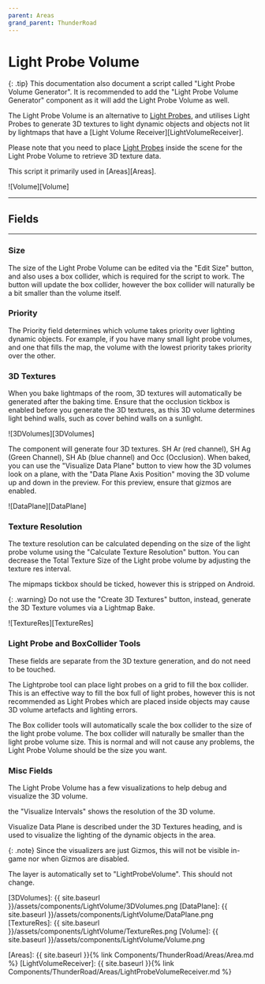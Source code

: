 ```yaml
---
parent: Areas
grand_parent: ThunderRoad
---
```

# Light Probe Volume

{: .tip}
This documentation also document a script called "Light Probe Volume Generator". It is recommended to add the "Light Probe Volume Generator" component as it will add the Light Probe Volume as well.

The Light Probe Volume is an alternative to [Light Probes](https://docs.unity3d.com/Manual/LightProbes.html), and utilises Light Probes to generate 3D textures to light dynamic objects and objects not lit by lightmaps that have a [Light Volume Receiver][LightVolumeReceiver]. 

Please note that you need to place [Light Probes](https://docs.unity3d.com/Manual/LightProbes.html) inside the scene for the Light Probe Volume to retrieve 3D texture data. 

This script it primarily used in [Areas][Areas].

![Volume][Volume]

---
## Fields
---
### Size
The size of the Light Probe Volume can be edited via the "Edit Size" button, and also uses a box collider, which is required for the script to work. The button will update the box collider, however the box collider will naturally be a bit smaller than the volume itself.

### Priority

The Priority field determines which volume takes priority over lighting dynamic objects. For example, if you have many small light probe volumes, and one that fills the map, the volume with the lowest priority takes priority over the other.

### 3D Textures

When you bake lightmaps of the room, 3D textures will automatically be generated after the baking time. Ensure that the occlusion tickbox is enabled before you generate the 3D textures, as this 3D volume determines light behind walls, such as cover behind walls on a sunlight.

![3DVolumes][3DVolumes]

The component will generate four 3D textures. SH Ar (red channel), SH Ag (Green Channel), SH Ab (blue channel) and Occ (Occlusion). When baked, you can use the "Visualize Data Plane" button to view how the 3D volumes look on a plane, with the "Data Plane Axis Position" moving the 3D volume up and down in the preview. For this preview, ensure that gizmos are enabled.

![DataPlane][DataPlane]

### Texture Resolution

The texture resolution can be calculated depending on the size of the light probe volume using the "Calculate Texture Resolution" button. You can decrease the Total Texture Size of the Light probe volume by adjusting the texture res interval.

The mipmaps tickbox should be ticked, however this is stripped on Android.

{: .warning}
Do not use the "Create 3D Textures" button, instead, generate the 3D Texture volumes via a Lightmap Bake.

![TextureRes][TextureRes]

### Light Probe and BoxCollider Tools


These fields are separate from the 3D texture generation, and do not need to be touched.

The Lightprobe tool can place light probes on a grid to fill the box collider. This is an effective way to fill the box full of light probes, however this is not recommended as Light Probes which are placed inside objects may cause 3D volume artefacts and lighting errors.

The Box collider tools will automatically scale the box collider to the size of the light probe volume. The box collider will naturally be smaller than the light probe volume size. This is normal and will not cause any problems, the Light Probe Volume should be the size you want. 

### Misc Fields


The Light Probe Volume has a few visualizations to help debug and visualize the 3D volume. 

the "Visualize Intervals" shows the resolution of the 3D volume.

Visualize Data Plane is described under the 3D Textures heading, and is used to visualize the lighting of the dynamic objects in the area.

{: .note}
Since the visualizers are just Gizmos, this will not be visible in-game nor when Gizmos are disabled.

The layer is automatically set to "LightProbeVolume". This should not change.


[3DVolumes]: {{ site.baseurl }}/assets/components/LightVolume/3DVolumes.png
[DataPlane]: {{ site.baseurl }}/assets/components/LightVolume/DataPlane.png
[TextureRes]: {{ site.baseurl }}/assets/components/LightVolume/TextureRes.png
[Volume]: {{ site.baseurl }}/assets/components/LightVolume/Volume.png

[Areas]: {{ site.baseurl }}{% link Components/ThunderRoad/Areas/Area.md %}
[LightVolumeReceiver]: {{ site.baseurl }}{% link Components/ThunderRoad/Areas/LightProbeVolumeReceiver.md %}